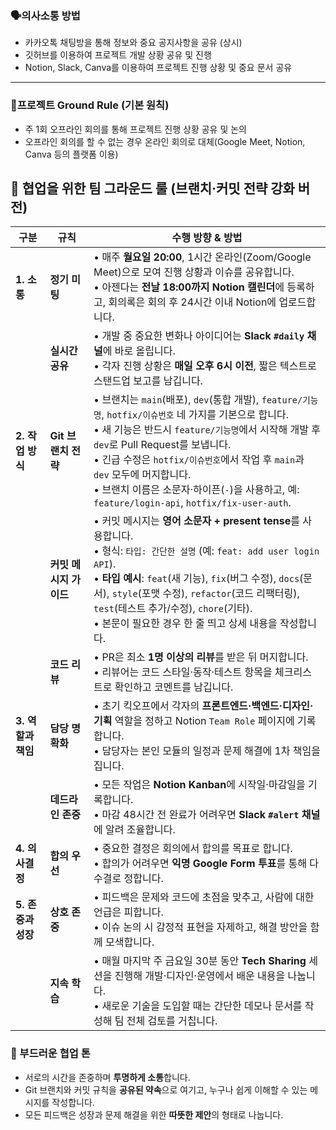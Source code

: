 
### 🗣️의사소통 방법

- 카카오톡 채팅방을 통해 정보와 중요 공지사항을 공유 (상시)
- 깃허브를 이용하여 프로젝트 개발 상황 공유 및 진행
- Notion, Slack, Canva를 이용하여 프로젝트 진행 상황 및 중요 문서 공유

---

### 📌프로젝트 Ground Rule (기본 원칙)

- 주 1회 오프라인 회의를 통해 프로젝트 진행 상황 공유 및 논의
- 오프라인 회의를 할 수 없는 경우 온라인 회의로 대체(Google Meet, Notion, Canva 등의 플랫폼 이용) 


## 🤝 협업을 위한 팀 그라운드 룰 (브랜치·커밋 전략 강화 버전)

| 구분 | 규칙 | 수행 방향 & 방법 |
|------|------|-----------------|
| **1. 소통** | **정기 미팅** | • 매주 **월요일 20:00**, 1시간 온라인(Zoom/Google Meet)으로 모여 진행 상황과 이슈를 공유합니다.<br>• 아젠다는 **전날 18:00까지 Notion 캘린더**에 등록하고, 회의록은 회의 후 24시간 이내 Notion에 업로드합니다. |
| | **실시간 공유** | • 개발 중 중요한 변화나 아이디어는 **Slack `#daily` 채널**에 바로 올립니다.<br>• 각자 진행 상황은 **매일 오후 6시 이전**, 짧은 텍스트로 스탠드업 보고를 남깁니다. |
| **2. 작업 방식** | **Git 브랜치 전략** | • 브랜치는 `main`(배포), `dev`(통합 개발), `feature/기능명`, `hotfix/이슈번호` 네 가지를 기본으로 합니다.<br>• 새 기능은 반드시 `feature/기능명`에서 시작해 개발 후 `dev`로 Pull Request를 보냅니다.<br>• 긴급 수정은 `hotfix/이슈번호`에서 작업 후 `main`과 `dev` 모두에 머지합니다.<br>• 브랜치 이름은 소문자·하이픈(`-`)을 사용하고, 예: `feature/login-api`, `hotfix/fix-user-auth`. |
| | **커밋 메시지 가이드** | • 커밋 메시지는 **영어 소문자 + present tense**를 사용합니다.<br>• 형식: `타입: 간단한 설명` (예: `feat: add user login API`).<br>• **타입 예시**: `feat`(새 기능), `fix`(버그 수정), `docs`(문서), `style`(포맷 수정), `refactor`(코드 리팩터링), `test`(테스트 추가/수정), `chore`(기타).<br>• 본문이 필요한 경우 한 줄 띄고 상세 내용을 작성합니다. |
| | **코드 리뷰** | • PR은 최소 **1명 이상의 리뷰**를 받은 뒤 머지합니다.<br>• 리뷰어는 코드 스타일·동작·테스트 항목을 체크리스트로 확인하고 코멘트를 남깁니다. |
| **3. 역할과 책임** | **담당 명확화** | • 초기 킥오프에서 각자의 **프론트엔드·백엔드·디자인·기획** 역할을 정하고 Notion `Team Role` 페이지에 기록합니다.<br>• 담당자는 본인 모듈의 일정과 문제 해결에 1차 책임을 집니다. |
| | **데드라인 존중** | • 모든 작업은 **Notion Kanban**에 시작일·마감일을 기록합니다.<br>• 마감 48시간 전 완료가 어려우면 **Slack `#alert` 채널**에 알려 조율합니다. |
| **4. 의사결정** | **합의 우선** | • 중요한 결정은 회의에서 합의를 목표로 합니다.<br>• 합의가 어려우면 **익명 Google Form 투표**를 통해 다수결로 정합니다. |
| **5. 존중과 성장** | **상호 존중** | • 피드백은 문제와 코드에 초점을 맞추고, 사람에 대한 언급은 피합니다.<br>• 이슈 논의 시 감정적 표현을 자제하고, 해결 방안을 함께 모색합니다. |
| | **지속 학습** | • 매월 마지막 주 금요일 30분 동안 **Tech Sharing** 세션을 진행해 개발·디자인·운영에서 배운 내용을 나눕니다.<br>• 새로운 기술을 도입할 때는 간단한 데모나 문서를 작성해 팀 전체 검토를 거칩니다. |

### 🌿 부드러운 협업 톤
- 서로의 시간을 존중하며 **투명하게 소통**합니다.  
- Git 브랜치와 커밋 규칙을 **공유된 약속**으로 여기고, 누구나 쉽게 이해할 수 있는 메시지를 작성합니다.  
- 모든 피드백은 성장과 문제 해결을 위한 **따뜻한 제안**의 형태로 나눕니다.
